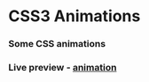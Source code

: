 # CSS3 Animations

### Some CSS animations

### Live preview - [animation](https://muli94.github.io/Animation/)
